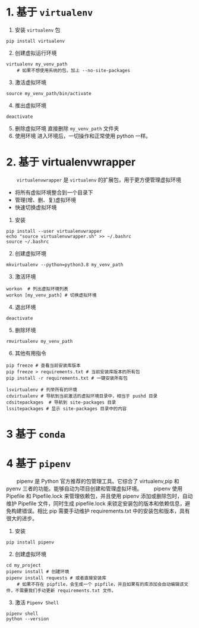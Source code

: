# 1. 基于 `virtualenv`
1. 安装 `virtualenv` 包
```shell
pip install virtualenv
```
2. 创建虚拟运行环境
```shell
virtualenv my_venv_path
    # 如果不想使用系统的包，加上 --no-site-packages
```
3. 激活虚拟环境
```shell
source my_venv_path/bin/activate
```
4. 推出虚拟环境
```shell
deactivate
```
5. 删除虚拟环境
直接删除 `my_venv_path` 文件夹
6. 使用环境
进入环境后，一切操作和正常使用 python 一样。
# 2. 基于 virtualenvwrapper
&emsp;&emsp;`virtualenvwrapper` 是 `virtualenv` 的扩展包，用于更方便管理虚拟环境
+ 将所有虚拟环境整合到一个目录下
+ 管理(增、删、复)虚拟环境
+ 快速切换虚拟环境
1. 安装
```shell
pip install --user virtualenvwrapper
echo "source virtualenvwrapper.sh" >> ~/.bashrc
source ~/.bashrc
```
2. 创建虚拟环境
```shell
mkvirtualenv --python=python3.8 my_venv_path
```
3. 激活环境
```shell
workon  # 列出虚拟环境列表
workon [my_venv_path] # 切换虚拟环境
```
4. 退出环境
```shell
deactivate
```
5. 删除环境
```shell
rmvirtualenv my_venv_path
```
6. 其他有用指令
```shell
pip freeze # 查看当前安装库版本
pip freeze > requirements.txt # 当前安装库版本的所有包
pip install -r requirements.txt # 一键安装所有包

lsvirtualenv # 列举所有的环境
cdvirtualenv # 导航到当前激活的虚拟环境目录中，相当于 pushd 目录
cdsitepackages  # 导航到 site-packages 目录
lssitepackages # 显示 site-packages 目录中的内容
```
# 3 基于 `conda`
# 4 基于 `pipenv`
&emsp;&emsp;pipenv 是 Python 官方推荐的包管理工具。它综合了 virtualenv,pip 和 pyenv 三者的功能。能够自动为项目创建和管理虚拟环境。
&emsp;&emsp;pipenv 使用 Pipefile 和 Pipefile.lock 来管理依赖包，并且使用 pipenv 添加或删除包时，自动维护 Pipefile 文件，同时生成 pipefile.lock 来锁定安装包的版本和依赖信息，避免构建错误。相比 pip 需要手动维护 requirements.txt 中的安装包和版本，具有很大的进步。
1. 安装
```shell
pip install pipenv
```
2. 创建虚拟环境
```shell
cd my_project
pipenv install # 创建环境
pipenv install requests # 或者直接安装库
    # 如果不存在 pipfile，会生成一个 pipfile，并且如果有的库添加会自动编辑该文件，不需要我们手动更新 requirements.txt 文件。
```
3. 激活 `Pipenv Shell`
```shell
pipenv shell
python --version
```
